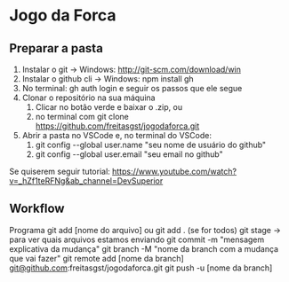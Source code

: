 # Jogo da Forca

## Preparar a pasta

1. Instalar o git -> Windows: http://git-scm.com/download/win
2. Instalar o github cli -> Windows: npm install gh
3. No terminal: gh auth login e seguir os passos que ele segue
3. Clonar o repositório na sua máquina
    1. Clicar no botão verde e baixar o .zip, ou 
    2. no terminal com git clone https://github.com/freitasgst/jogodaforca.git
3. Abrir a pasta no VSCode e, no terminal do VSCode:
    1. git config --global user.name "seu nome de usuário do github"
    2. git config --global user.email "seu email no github"

Se quiserem seguir tutorial: https://www.youtube.com/watch?v=_hZf1teRFNg&ab_channel=DevSuperior

## Workflow

Programa
git add [nome do arquivo] ou git add . (se for todos) 
git stage -> para ver quais arquivos estamos enviando
git commit -m "mensagem explicativa da mudança"
git branch -M "nome da branch com a mudança que vai fazer"
git remote add [nome da branch] git@github.com:freitasgst/jogodaforca.git
git push -u [nome da branch]